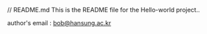 // README.md
This is the README file for the Hello-world project..


author's email : bob@hansung.ac.kr


